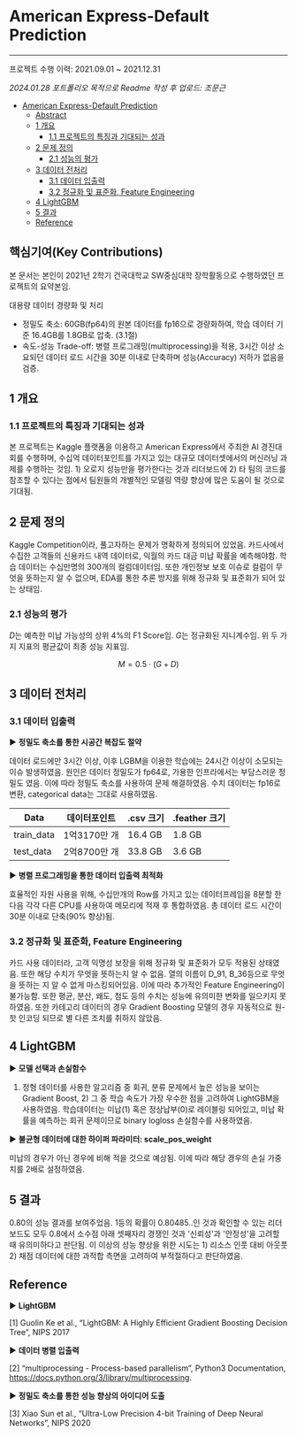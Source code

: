 # American Express-Default Prediction

---

프로젝트 수행 이력: 2021.09.01 ~ 2021.12.31

*2024.01.28 포트폴리오 목적으로  Readme 작성 후 업로드: 조문근*

- [American Express-Default Prediction](#american-express-default-prediction)
  * [Abstract](#abstract)
  * [1 개요](#1---)
    + [1.1 프로젝트의 특징과 기대되는 성과](#11------------------)
  * [2 문제 정의](#2------)
    + [2.1 성능의 평가](#21-------)
  * [3 데이터 전처리](#3--------)
    + [3.1 데이터 입출력](#31--------)
    + [3.2 정규화 및 표준화, Feature Engineering](#32------------feature-engineering)
  * [4 LightGBM](#4-lightgbm)
  * [5 결과](#5---)
  * [Reference](#reference)

## 핵심기여(Key Contributions)

본 문서는 본인이 2021년 2학기 건국대학교 SW중심대학 장학활동으로 수행하였던 프로젝트의 요약본임. 

대용량 데이터 경량화 및 처리
- 정밀도 축소: 60GB(fp64)의 원본 데이터를 fp16으로 경량화하여, 학습 데이터 기준 16.4GB를 1.8GB로 압축. (3.1절)
- 속도-성능 Trade-off: 병렬 프로그래밍(multiprocessing)을 적용, 3시간 이상 소요되던 데이터 로드 시간을 30분 이내로 단축하며 성능(Accuracy) 저하가 없음을 검증.

## 1 개요

### 1.1 프로젝트의 특징과 기대되는 성과

본 프로젝트는 Kaggle 플랫폼을 이용하고 American Express에서 주최한 AI 경진대회를 수행하며, 수십억 데이터포인트를 가지고 있는 대규모 데이터셋에서의 머신러닝 과제를 수행하는 것임. 1) 오로지 성능만을 평가한다는 것과 리더보드에 2) 타 팀의 코드를 참조할 수 있다는 점에서 팀원들의 개별적인 모델링 역량 향상에 많은 도움이 될 것으로 기대됨.

## 2 문제 정의

Kaggle Competition이라, 풀고자하는 문제가 명확하게 정의되어 있었음. 카드사에서 수집한 고객들의 신용카드 내역 데이터로, 익월의 카드 대금 미납 확률을 예측해야함. 학습 데이터는 수십만명의 300개의 컬럼데이터임. 또한 개인정보 보호 이슈로 컬럼이 무엇을 뜻하는지 알 수 없으며, EDA를 통한 추론 방지를 위해 정규화 및 표준화가 되어 있는 상태임.

### 2.1 성능의 평가

$D$는 예측한 미납 가능성의 상위 4%의 F1 Score임. $G$는 정규화된 지니계수임. 위 두 가지 지표의 평균값이 최종 성능 지표임.

$$
M=0.5\cdot (G+D)
$$

## 3 데이터 전처리

### 3.1 데이터 입출력

▶ **정밀도 축소를 통한 시공간 복잡도 절약**

데이터 로드에만 3시간 이상, 이후 LGBM을 이용한 학습에는 24시간 이상이 소모되는 이슈 발생하였음. 원인은 데이터 정밀도가 fp64로, 가용한 인프라에서는 부담스러운 정밀도 였음. 이에 따라 정밀도 축소를 사용하여 문제 해결하였음. 수치 데이터는 fp16로 변환, categorical data는 그대로 사용하였음.

| Data | 데이터포인트 | .csv 크기 | .feather 크기 |
| --- | --- | --- | --- |
| train_data | 1억3170만 개 | 16.4 GB | 1.8 GB |
| test_data | 2억8700만 개 | 33.8 GB | 3.6 GB |

▶ **병렬 프로그래밍을 통한 데이터 입출력 최적화**

효율적인 자원 사용을 위해, 수십만개의 Row를 가지고 있는 데이터프레임을 8분할 한 다음 각각 다른 CPU를 사용하여 메모리에 적재 후 통합하였음. 총 데이터 로드 시간이 30분 이내로 단축(90% 향상)됨.

### 3.2 정규화 및 표준화, Feature Engineering

카드 사용 데이터라, 고객 익명성 보장을 위해 정규화 및 표준화가 모두 적용된 상태였음. 또한 해당 수치가 무엇을 뜻하는지 알 수 없음. 열의 이름이 D_91, B_36등으로 무엇을 뜻하는 지 알 수 없게 마스킹되어있음. 이에 따라 추가적인 Feature Engineering이 불가능함. 또한 평균, 분산, 왜도, 첨도 등의 수치는 성능에 유의미한 변화를 일으키지 못하였음. 또한 카테고리 데이터의 경우 Gradient Boosting 모델의 경우 자동적으로 원-핫 인코딩 되므로 별 다른 조치를 취하지 않았음.

## 4 LightGBM

▶ **모델 선택과 손실함수**

1) 정형 데이터를 사용한 알고리즘 중 회귀, 분류 문제에서 높은 성능을 보이는 Gradient Boost, 2) 그 중 학습 속도가 가장 우수한 점을 고려하여 LightGBM을 사용하였음. 학습데이터는 미납(1) 혹은 정상납부(0)로 레이블링 되어있고, 미납 확률을 예측하는 회귀 문제이므로 binary logloss 손실함수를 사용하였음.

▶ **불균형 데이터에 대한 하이퍼 파라미터: scale_pos_weight**

미납의 경우가 아닌 경우에 비해 적을 것으로 예상됨. 이에 따라 해당 경우의 손실 가중치를 2배로 설정하였음. 

## 5 결과

0.80의 성능 결과를 보여주었음. 1등의 확률이 0.80485..인 것과 확인할 수 있는 리더 보드도 모두 0.8에서 소수점 아래 셋째자리 경쟁인 것과 '신뢰성'과 '안정성'을 고려할 때 유의미하다고 판단됨. 이 이상의 성능 향상을 위한 시도는 1) 리소스 인풋 대비 아웃풋 2) 채점 데이터에 대한 과적합 측면을 고려하여 부적절하다고 판단하였음.


## Reference 
▶ **LightGBM**

[1] Guolin Ke et al., “LightGBM: A Highly Efficient Gradient Boosting Decision Tree”, NIPS 2017

▶ **데이터 병렬 입출력**

[2] “multiprocessing - Process-based parallelism”, Python3 Documentation, https://docs.python.org/3/library/multiprocessing.

▶ **정밀도 축소를 통한 성능 향상의 아이디어 도출**

[3] Xiao Sun et al., “Ultra-Low Precision 4-bit Training of Deep Neural Networks”, NIPS 2020
